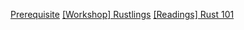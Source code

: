 [Prerequisite](0_prerequisite.md)
[[Workshop] Rustlings](workshops/1_rustlings.md)
[[Readings] Rust 101](readings/1_rust_101.md)